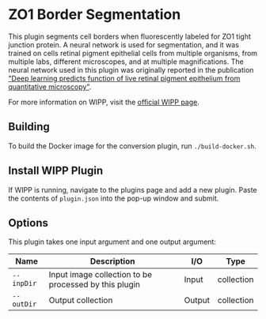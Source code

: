 # ZO1 Border Segmentation

This plugin segments cell borders when fluorescently labeled for ZO1 tight junction protein. A neural network is used for segmentation, and it was trained on cells retinal pigment epithelial cells from multiple organisms, from multiple labs, different microscopes, and at multiple magnifications. The neural network used in this plugin was originally reported in the publication ["Deep learning predicts function of live retinal pigment epithelium from quantitative microscopy"](https://www.jci.org/articles/view/131187).

For more information on WIPP, visit the [official WIPP page](https://isg.nist.gov/deepzoomweb/software/wipp).

## Building

To build the Docker image for the conversion plugin, run
`./build-docker.sh`.

## Install WIPP Plugin

If WIPP is running, navigate to the plugins page and add a new plugin. Paste the contents of `plugin.json` into the pop-up window and submit.

## Options

This plugin takes one input argument and one output argument:

| Name       | Description                                           | I/O    | Type       |
|------------|-------------------------------------------------------|--------|------------|
| `--inpDir` | Input image collection to be processed by this plugin | Input  | collection |
| `--outDir` | Output collection                                     | Output | collection |

